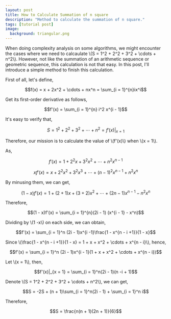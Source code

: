 ```yaml
---
layout: post
title: How to Calculate Summation of n square
description: "Method to calculate the summation of n square."
tags: [tutorial post]
image:
  background: triangular.png
---
```


When doing complexity analysis on some algorithms, we might encounter the cases where we need to calcaulate \\(S = 1^2 + 2^2 + 3^2 + \cdots + n^2\\). However, not like the summation of an arithmetic sequence or geometric sequence, this calculation is not that easy. In this post, I'll introduce a simple method to finish this calculation.

First of all, let's define,

$$f(x) = x + 2x^2 + \cdots + nx^n = \sum_{i = 1}^{n}ix^i$$

Get its first-order derivative as follows,

$$f'(x) = \sum_{i = 1}^{n} i^2 x^{i - 1}$$

It's easy to verify that,

$$S = 1^2 + 2^2 + 3^2 + \cdots + n^2 = f'(x)|_{x = 1}$$

Therefore, our mission is to calculate the value of \\(f'(x)\\) when \\(x = 1\\).

As,

$$f'(x) = 1 + 2^2 x + 3^2 x^2 + \cdots + n^2 x^{n - 1}$$

$$xf'(x) = x + 2^2 x^2 + 3^2 x^3 + \cdots + (n - 1)^2 x^{n - 1} + n^2 x^n$$

By minusing them, we can get,

$$(1 - x)f'(x) = 1 + (2 + 1) x + (3 + 2)x^2 + \cdots + (2n -1)x^{n-1} - n^2 x^n$$

Therefore,

$$(1 - x)f'(x) = \sum_{i = 1}^{n}(2i - 1) (x^{i - 1} - x^n)$$

Dividing by \\(1 -x\\) on each side, we can obtain,

$$f'(x) = \sum_{i = 1}^n (2i - 1)x^{i -1}\frac{1 - x^{n - i +1}}{1 - x}$$

Since \\(\frac{1 - x^{n - i +1}}{1 - x} = 1 + x + x^2 + \cdots + x^{n - i}\\), hence,

$$f'(x) = \sum_{i = 1}^n (2i - 1)x^{i - 1}(1 + x + x^2 + \cdots + x^{n - i})$$

Let \\(x = 1\\), then,

$$f'(x)|_{x = 1} = \sum_{i = 1}^n(2i - 1)(n -i + 1)$$

Denote \\(S = 1^2 + 2^2 + 3^2 + \cdots + n^2\\), we can get,

$$S = -2S + (n + 1)\sum_{i = 1}^n(2i - 1) + \sum_{i = 1}^n i$$

Therefore,

$$S = \frac{n(n + 1)(2n + 1)}{6}$$



